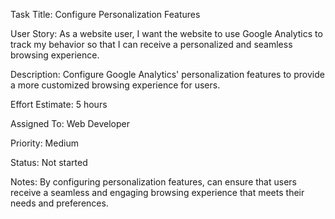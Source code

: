 Task Title: Configure Personalization Features

User Story: As a website user, I want the website to use Google Analytics to track my behavior so that I can receive a 
personalized and seamless browsing experience.

Description: Configure Google Analytics' personalization features to provide a more customized browsing experience for users. 

Effort Estimate: 5 hours

Assigned To: Web Developer

Priority: Medium

Status: Not started

Notes: By configuring personalization features, can ensure that users receive a seamless and engaging
browsing experience that meets their needs and preferences.